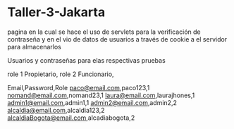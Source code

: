 # Taller-3-Jakarta

pagina en la cual se hace el uso de servlets para la verificación de contraseña y en el vio de datos de usuarios a
través de cookie a el servidor para almacenarlos

Usuarios y contraseñas para elas respectivas pruebas

role 1 Propietario,
role 2 Funcionario,

Email,Password,Role
paco@email.com,paco123,1
nomand@email.com,nomand23,1
laura@email.com,laurajhones,1
admin1@email.com,admin1,1
admin2@email.com,admin2,2
alcaldia@email.com,alcaldia123,2
alcaldiaBogota@email.com,alcadiabogota,2
